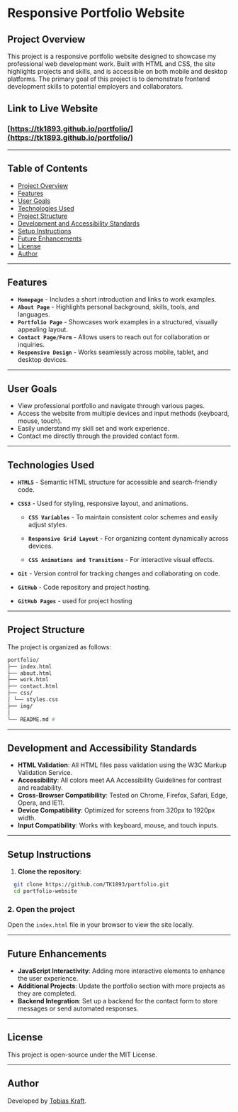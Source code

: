 # Responsive Portfolio Website

## Project Overview

This project is a responsive portfolio website designed to showcase my professional web development work. Built with HTML and CSS, the site highlights projects and skills, and is accessible on both mobile and desktop platforms. The primary goal of this project is to demonstrate frontend development skills to potential employers and collaborators.

## Link to Live Website

### [https://tk1893.github.io/portfolio/](https://tk1893.github.io/portfolio/)

---

## Table of Contents

- [Project Overview](#project-overview)
- [Features](#features)
- [User Goals](#user-goals)
- [Technologies Used](#technologies-used)
- [Project Structure](#project-structure)
- [Development and Accessibility Standards](#development-and-accessibility-standards)
- [Setup Instructions](#setup-instructions)
- [Future Enhancements](#future-enhancements)
- [License](#license)
- [Author](#author)

---

## Features

- **`Homepage`** - Includes a short introduction and links to work examples.
- **`About Page`** - Highlights personal background, skills, tools, and languages.
- **`Portfolio Page`** - Showcases work examples in a structured, visually appealing layout.
- **`Contact Page/Form`** - Allows users to reach out for collaboration or inquiries.
- **`Responsive Design`** - Works seamlessly across mobile, tablet, and desktop devices.

---

## User Goals

- View professional portfolio and navigate through various pages.
- Access the website from multiple devices and input methods (keyboard, mouse, touch).
- Easily understand my skill set and work experience.
- Contact me directly through the provided contact form.

---

## Technologies Used

- **`HTML5`** - Semantic HTML structure for accessible and search-friendly code.
- **`CSS3`** - Used for styling, responsive layout, and animations.

  - **`CSS Variables`** - To maintain consistent color schemes and easily adjust styles.

  - **`Responsive Grid Layout`** - For organizing content dynamically across devices.
  - **`CSS Animations and Transitions`** - For interactive visual effects.

- **`Git`** - Version control for tracking changes and collaborating on code.
- **`GitHub`** - Code repository and project hosting.
- **`GitHub Pages`** - used for project hosting

---

## Project Structure

The project is organized as follows:

```bash
portfolio/
├── index.html
├── about.html
├── work.html
├── contact.html
├── css/
│ └── styles.css
├── img/
│
└── README.md #
```

---

## Development and Accessibility Standards

- **HTML Validation**: All HTML files pass validation using the W3C Markup Validation Service.
- **Accessibility**: All colors meet AA Accessibility Guidelines for contrast and readability.
- **Cross-Browser Compatibility**: Tested on Chrome, Firefox, Safari, Edge, Opera, and IE11.
- **Device Compatibility**: Optimized for screens from 320px to 1920px width.
- **Input Compatibility**: Works with keyboard, mouse, and touch inputs.

---

## Setup Instructions

1. **Clone the repository**:

```bash
  git clone https://github.com/TK1893/portfolio.git
  cd portfolio-website
```

### 2. **Open the project**

Open the `index.html` file in your browser to view the site locally.

---

## Future Enhancements

- **JavaScript Interactivity**: Adding more interactive elements to enhance the user experience.
- **Additional Projects**: Update the portfolio section with more projects as they are completed.
- **Backend Integration**: Set up a backend for the contact form to store messages or send automated responses.

---

## License

This project is open-source under the MIT License.

---

## Author

Developed by [Tobias Kraft](https://tk1893.github.io/tk-portfolio/).
